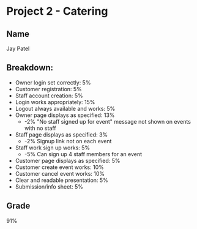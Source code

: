 # Project 2 - Catering

## Name
Jay Patel

## Breakdown:
*  Owner login set correctly:  5%
*  Customer registration:  5%
*  Staff account creation:  5%
*  Login works appropriately:  15%
*  Logout always available and works:  5%
*  Owner page displays as specified:  13%
    * -2% "No staff signed up for event" message not shown on events with no staff
*  Staff page displays as specified:  3%
    * -2% Signup link not on each event
*  Staff work sign up works:  5%
    * -5% Can sign up 4 staff members for an event
*  Customer page displays as specified:  5%
*  Customer create event works:  10%
*  Customer cancel event works:  10%
*  Clear and readable presentation:  5%
*  Submission/info sheet:  5%

## Grade
91%
